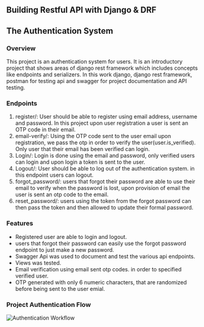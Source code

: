 ## Building Restful API with Django & DRF

## The Authentication System

### Overview

This project is an authentication system for users. It is an introductory project that shows areas of django rest framework which includes concepts like endpoints and serializers. In this work django, django rest framework, postman for testing api and swagger for project documentation and API testing.


### Endpoints

1. register/:
User should be able to register using email address, username and password. In this project upon user registration a user is sent an OTP code in their email.
3. email-verify/: Using the OTP code sent to the user email upon registration, we pass the otp in order to verify the user(user.is_verified). Only user that their email has been verified can login.
4. Login/: Login is done using the email and password, only verified users can login and upon login a token is sent to the user.
5. Logout/: User should be able to log out of the authentication system. in this endpoint users can logout.
6. forgot_password/: users that forgot their password are able to use their email to verify when the password is lost, upon provision of email the user is sent an otp code to the email.
7. reset_password/: users using the token from the forgot password can then pass the token and then allowed to update their formal password.

### Features

- Registered user are able to login and logout.
- users that forgot their password can easily use the forgot password endpoint to just make  a new password.
- Swagger Api was used to document and test the various api endpoints.
- Views was tested.
- Email verification using email sent otp codes. in order to specified verified user.
- OTP generated with only 6 numeric characters, that are randomized before being sent to the user emial.


### Project Authentication Flow

![Authentication Workflow](./assets/auth.png)
